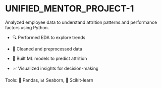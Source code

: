 # UNIFIED_MENTOR_PROJECT-1

Analyzed employee data to understand attrition patterns and performance factors using Python.

* 🔍 Performed EDA to explore trends

* 🧹 Cleaned and preprocessed data

* 🤖 Built ML models to predict attrition

* 📈 Visualized insights for decision-making

Tools: 🐼 Pandas, 📊 Seaborn, 🤖 Scikit-learn

